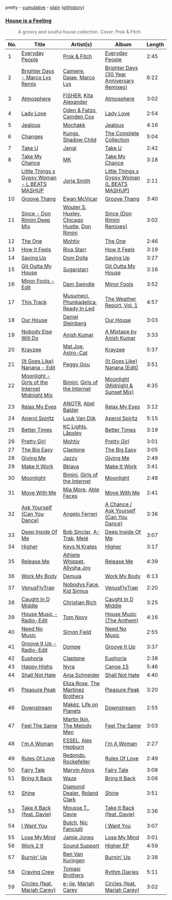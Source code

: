 pretty - [cumulative](/playlists/cumulative/House%20is%20a%20Feeling.md) - [plain](/playlists/plain/37i9dQZF1DWXDvpUgU6QYl) ([githistory](https://github.githistory.xyz/vitokorn/spotify-playlist-archive/blob/master/playlists/plain/37i9dQZF1DWXDvpUgU6QYl))

### [House is a Feeling](https://open.spotify.com/playlist/37i9dQZF1DWXDvpUgU6QYl)

> A groovy and soulful house collection. Cover: Prok & Fitch

| No. | Title | Artist(s) | Album | Length |
|---|---|---|---|---|
| 1 | [Everyday People](https://open.spotify.com/track/68FsnsTl1yNJKX8RYgbcMy) | [Prok & Fitch](https://open.spotify.com/artist/62akbR2hpk0ArA98zOYNys) | [Everyday People](https://open.spotify.com/album/1LJpax4mCpovZiAJUZFChP) | 2:45 |
| 2 | [Brighter Days - Marco Lys Remix](https://open.spotify.com/track/7IJP1vVnqU5mV2hYUbZrlX) | [Cajmere](https://open.spotify.com/artist/7lIBLhQHKay3r1xtO3VtWT), [Dajae](https://open.spotify.com/artist/79Gg0tmzETfnVrOUjgXPeE), [Marco Lys](https://open.spotify.com/artist/5WiohqjMNs7MtChjoHE9D1) | [Brighter Days (30 Year Anniversary Remixes)](https://open.spotify.com/album/27khu5BAQkUgYxqlYFwRLB) | 6:22 |
| 3 | [Atmosphere](https://open.spotify.com/track/1aNUSKBe6UMyMk3pEu9ws7) | [FISHER](https://open.spotify.com/artist/1VJ0briNOlXRtJUAzoUJdt), [Kita Alexander](https://open.spotify.com/artist/3CGuwWgoCYSO5Z72H5G2Ec) | [Atmosphere](https://open.spotify.com/album/3rGYf6tkyIJ4BE2O2k7o0d) | 3:02 |
| 4 | [Lady Love](https://open.spotify.com/track/3ACTBfO2gL0RY2a3Eb5kY5) | [Oden & Fatzo](https://open.spotify.com/artist/2YEnrpAWWaNRFumgde1lLH), [Camden Cox](https://open.spotify.com/artist/5mNpMP01Co4vXZ3U0fWP3C) | [Lady Love](https://open.spotify.com/album/6XGxAqDf3339vdyvHKuUhh) | 2:54 |
| 5 | [Jealous](https://open.spotify.com/track/5Ir9mqfAUnXkSkXHF1yvM0) | [Mochakk](https://open.spotify.com/artist/0rTh1tAdrEbdKZBTiiAQSo) | [Jealous](https://open.spotify.com/album/4Kka250AUtEvx1XUuoNHfZ) | 4:16 |
| 6 | [Changes](https://open.spotify.com/track/0t7ahpke8UKi61ikrSh5sd) | [Kungs](https://open.spotify.com/artist/7keGfmQR4X5w0two1xKZ7d), [Shadow Child](https://open.spotify.com/artist/0tMr0e1EQZ0Vci7EHz2bM9) | [The Complete Collection](https://open.spotify.com/album/2ooyO0Krh2H87j4hJbPQiE) | 5:04 |
| 7 | [Take U](https://open.spotify.com/track/1YwWHm6Ad1fizVPaQ8nrco) | [Jengi](https://open.spotify.com/artist/4lgrPvofm0IT605L9OrOTN) | [Take U](https://open.spotify.com/album/1BsEalQCwpuAbqQloCDY9u) | 2:42 |
| 8 | [Take My Chance](https://open.spotify.com/track/6d0ediFvVUAQXkeraZRtXR) | [MK](https://open.spotify.com/artist/1yqxFtPHKcGcv6SXZNdyT9) | [Take My Chance](https://open.spotify.com/album/48mkI91Qbu55gGYgtKPVK9) | 3:18 |
| 9 | [Little Things x Gypsy Woman - L BEATS MASHUP](https://open.spotify.com/track/6xp1u6ZEHXX8DxJIFFrVoP) | [Jorja Smith](https://open.spotify.com/artist/1CoZyIx7UvdxT5c8UkMzHd) | [Little Things x Gypsy Woman (L BEATS MASHUP)](https://open.spotify.com/album/052c03LAr2euUtLKgvOKae) | 2:11 |
| 10 | [Groove Thang](https://open.spotify.com/track/6pyjUNNPUAHqRkvD0ZEDFz) | [Ewan McVicar](https://open.spotify.com/artist/4d2NUjh9ZrzG1ZZdhpSDKH) | [Groove Thang](https://open.spotify.com/album/1PPPSHY19tixIaMCbDJihZ) | 3:40 |
| 11 | [Since - Don Rimini Deep Mix](https://open.spotify.com/track/55osGD02FGA8u1IAhkLt48) | [Wouter S](https://open.spotify.com/artist/2FBOvuH967tVxaLwNzJSz1), [Huxley](https://open.spotify.com/artist/6fJvW51nWhRImJyos6O7sT), [Chicago Hustle](https://open.spotify.com/artist/4bY0OXeVVpfjDpPcEINBHR), [Don Rimini](https://open.spotify.com/artist/2IA2rAfPyDDhqqcu6UaSOM) | [Since (Don Rimini Remixes)](https://open.spotify.com/album/5emeek19G51hLqwav3nLtB) | 3:02 |
| 12 | [The One](https://open.spotify.com/track/0ZqgZiFqhDivCdXwltw7Up) | [Mohtiv](https://open.spotify.com/artist/32CSGSXgKI6WgPHwzSRYbG) | [The One](https://open.spotify.com/album/2ImuqZJqJQ3ad6lM0Nwem2) | 2:46 |
| 13 | [How It Feels](https://open.spotify.com/track/4KZPt9W4RTAIGiEUbiFJTV) | [Riva Starr](https://open.spotify.com/artist/1TRFAJu3Cw64APToZaGk9D) | [How It Feels](https://open.spotify.com/album/0RUZEsQQWmWhsuKKo6sk8J) | 3:19 |
| 14 | [Saving Up](https://open.spotify.com/track/787Y2idwCU2Rk60Prv4wpr) | [Dom Dolla](https://open.spotify.com/artist/205i7E8fNVfojowcQSfK9m) | [Saving Up](https://open.spotify.com/album/3XTTqxcEOZgaTobJlRefvF) | 3:27 |
| 15 | [Git Outta My House](https://open.spotify.com/track/6doLMBZiN30dJfW04G1AYM) | [Sugarstarr](https://open.spotify.com/artist/7FXy2Mz6gHQKouWYhNz0NK) | [Git Outta My House](https://open.spotify.com/album/4scfJllkC9BkOwItwoeW8c) | 3:16 |
| 16 | [Minor Fools - Edit](https://open.spotify.com/track/5Tnn9kaAshnriaS9jKeMio) | [Dam Swindle](https://open.spotify.com/artist/6hJtgCB3L5cnJSND7sp6GU) | [Minor Fools](https://open.spotify.com/album/1Av53Ax9wI3qTHSBpmYzKx) | 3:52 |
| 17 | [This Track](https://open.spotify.com/track/4aultJJqviNskMrhj3Ji3N) | [Musumeci](https://open.spotify.com/artist/5AezOTggHnFTiQ5AiowFBf), [Phunkadelica](https://open.spotify.com/artist/33cby3EjCXw067xjlgOzBj), [Ready In Led](https://open.spotify.com/artist/1zukZh0t0Xmp7HGF7Znmx5) | [The Weather Report, Vol. 1](https://open.spotify.com/album/2hk8zHNUFuevB3xdG2wRbS) | 4:57 |
| 18 | [Our House](https://open.spotify.com/track/3Jpf1gn9uR4tbL35HT0yPj) | [Daniel Steinberg](https://open.spotify.com/artist/6mU76NVrD4mcmA5WIoiUMV) | [Our House](https://open.spotify.com/album/3aqsOlBHvcuDQvNJNuSWwM) | 3:03 |
| 19 | [Nobody Else Will Do](https://open.spotify.com/track/0X2BDvXWRUYKkgOvWqvUdM) | [Anish Kumar](https://open.spotify.com/artist/4pSMnAlD8JVEW3eZDuaQH8) | [A Mixtape by Anish Kumar](https://open.spotify.com/album/2FKcfRXY5LYv0pALiLRh3g) | 3:33 |
| 20 | [Krayzee](https://open.spotify.com/track/3TvbT40I2mQUn6jliOM82r) | [Mat.Joe](https://open.spotify.com/artist/38jpuy3yt3QIxQ8Fn1HTeJ), [Astro-Cat](https://open.spotify.com/artist/7AqFHR0xmbUjgrIuQvj8zW) | [Krayzee](https://open.spotify.com/album/0mh0kqpTJViSsWPCaW8mgY) | 5:37 |
| 21 | [(It Goes Like) Nanana - Edit](https://open.spotify.com/track/23RoR84KodL5HWvUTneQ1w) | [Peggy Gou](https://open.spotify.com/artist/2mLA48B366zkELXYx7hcDN) | [(It Goes Like) Nanana [Edit]](https://open.spotify.com/album/2LVDNOUUy2g8517ZEtQIcK) | 3:51 |
| 22 | [Moonlight - Girls of the Internet Midnight Mix](https://open.spotify.com/track/3Ga7tub8PNUaBhcHziVZ1o) | [Bimini](https://open.spotify.com/artist/5QSfJ3Ny5A3AAmv2gg1pCk), [Girls of the Internet](https://open.spotify.com/artist/5tGmvKTFVL9bGZTxtvopHE) | [Moonlight (Midnight & Sunset Mix)](https://open.spotify.com/album/4HjlsuPUE8lQY5Z1kDWKWL) | 4:35 |
| 23 | [Relax My Eyes](https://open.spotify.com/track/5u4hhtZ7f4rWkMZEZcTKrH) | [ANOTR](https://open.spotify.com/artist/4p5WgeiPSPpqPDs7T6OkWf), [Abel Balder](https://open.spotify.com/artist/0jqbEIAvdjUOi5Za48pzQG) | [Relax My Eyes](https://open.spotify.com/album/2vIDF8BeMN3BcF0yOSMgmN) | 3:12 |
| 24 | [Aperol Spiritz](https://open.spotify.com/track/7LHJGgiSJEsa1uaYqubGde) | [Luuk Van Dijk](https://open.spotify.com/artist/1KFfk3NtblIJtGEqyiR31t) | [Aperol Spiritz](https://open.spotify.com/album/2U4jv3hgtuYc95dCjjsTs2) | 5:15 |
| 25 | [Better Times](https://open.spotify.com/track/5PXZlm9dBDA8dBXxle5Da8) | [KC Lights](https://open.spotify.com/artist/0bUZrFj7rstq07E4iAJHgZ), [Låpsley](https://open.spotify.com/artist/27ze6hCgfr3HcDZAHY60pg) | [Better Times](https://open.spotify.com/album/02ie8m0VrTiwLr8NHMuo2T) | 3:19 |
| 26 | [Pretty Girl](https://open.spotify.com/track/0l2Ko28SKOhVMk3qc8VLbz) | [Mohtiv](https://open.spotify.com/artist/32CSGSXgKI6WgPHwzSRYbG) | [Pretty Girl](https://open.spotify.com/album/5lKmhqMjIHAWfPxIwTmZ9Z) | 3:01 |
| 27 | [The Big Easy](https://open.spotify.com/track/3Q4DJp31Dat8RoPN3KwpJy) | [Claptone](https://open.spotify.com/artist/4mncDFjVLUa3s025Tct3Ry) | [The Big Easy](https://open.spotify.com/album/3zfEQld2beOeYmEU9uQONf) | 3:05 |
| 28 | [Giving Me](https://open.spotify.com/track/1ACFweuuvf6MHtptObgreR) | [Jazzy](https://open.spotify.com/artist/7zAAwgV5Wqmvpb4GzvlRkP) | [Giving Me](https://open.spotify.com/album/0wTaLHasxRWB2VBwh9maAc) | 2:49 |
| 29 | [Make It Work](https://open.spotify.com/track/6S9HZZ2TCwUyi7GuK1SwTs) | [Bklava](https://open.spotify.com/artist/71t5uC7AYxisT7Z55Y2Kqd) | [Make It Work](https://open.spotify.com/album/09Do0PDhXz1QeDAwHcFeF1) | 3:41 |
| 30 | [Moonlight](https://open.spotify.com/track/2flLSFm3o1HbThLXabDoum) | [Bimini](https://open.spotify.com/artist/5QSfJ3Ny5A3AAmv2gg1pCk), [Girls of the Internet](https://open.spotify.com/artist/5tGmvKTFVL9bGZTxtvopHE) | [Moonlight](https://open.spotify.com/album/76tdnPDtupBVJiQPN67GTp) | 2:48 |
| 31 | [Move With Me](https://open.spotify.com/track/2Z97CJDXvzW9DpoUv5lMBY) | [Mia More](https://open.spotify.com/artist/5LokU7BD5Ue4oLzjtUWYGU), [Able Faces](https://open.spotify.com/artist/7nL523vzwv24ad0oFf2VZ2) | [Move With Me](https://open.spotify.com/album/5v5gVZILcpnPhyGfeeVPrc) | 2:41 |
| 32 | [Ask Yourself (Can You Dance)](https://open.spotify.com/track/1BB8a33pfYW3bw0k7kRlBg) | [Angelo Ferreri](https://open.spotify.com/artist/3tT2XX9qEVivLCYGoqkRkZ) | [A Chance / Ask Yourself (Can You Dance)](https://open.spotify.com/album/1eTSe304zMIBmpFQ1Vj9hc) | 3:36 |
| 33 | [Deep Inside Of Me](https://open.spotify.com/track/2Ri0Qu7xCrxLRviLC2wo6x) | [Bob Sinclar](https://open.spotify.com/artist/5YFS41yoX0YuFY39fq21oN), [A-Trak](https://open.spotify.com/artist/3TaUSUXn41GixL7zbvrIDt), [Melé](https://open.spotify.com/artist/6EZO7Baz0SIFskWTO1GHqX) | [Deep Inside Of Me](https://open.spotify.com/album/0mxRqyRNmZk6KgOfLrF9jA) | 3:07 |
| 34 | [Higher](https://open.spotify.com/track/1dIJzOc9zajGy9MicYlGre) | [Keys N Krates](https://open.spotify.com/artist/6c1pBXHYjFcGQQNO5MMsdd) | [Higher](https://open.spotify.com/album/0eVUuKuOOeT87I5hu9PQJY) | 3:17 |
| 35 | [Release Me](https://open.spotify.com/track/0w1diO9XWMX1Dm4r9hIDJg) | [Athlete Whippet](https://open.spotify.com/artist/74FtMGqsZm74eumHo8Fi3V), [Allysha Joy](https://open.spotify.com/artist/3CzYPWEnpaODw56A53qxh3) | [Release Me](https://open.spotify.com/album/19OdgoDqsF92wIeku24MBv) | 4:39 |
| 36 | [Work My Body](https://open.spotify.com/track/3NKqBjQukraU5HKh8Grll8) | [Demuja](https://open.spotify.com/artist/1LfqhJiCiHfVzrBOVaBXc1) | [Work My Body](https://open.spotify.com/album/1fVn8tp1AtcxRqA10k7kNx) | 6:13 |
| 37 | [VenusFlyTrap](https://open.spotify.com/track/4dtvOmrJ67v4JbiT13pOjK) | [Nobodys Face](https://open.spotify.com/artist/2cP7dnZQqfYPoMMdmYQyJl), [Kid Simius](https://open.spotify.com/artist/36y7VzGBD47ymYb40a7JkE) | [VenusFlyTrap](https://open.spotify.com/album/3395FYp8fgsNqZtflinT1j) | 2:20 |
| 38 | [Caught In D Middle](https://open.spotify.com/track/1DaSG7w7F7ATHCoEOIi7Vt) | [Christian Rich](https://open.spotify.com/artist/7cAlvWK5rgMmJ37j7woN8l) | [Caught In D Middle](https://open.spotify.com/album/6eJmPKnUNJY70xyKs9Dyqk) | 3:25 |
| 39 | [House Music - Radio-Edit](https://open.spotify.com/track/3BaOvxpetcgkgs1KM6o4k6) | [Tom Novy](https://open.spotify.com/artist/1EVpn7mXyF07LuJqgUk6RX) | [House Music (The Anthem)](https://open.spotify.com/album/23X9hjUOBzrtzAhjp0EZie) | 4:16 |
| 40 | [Need No Music](https://open.spotify.com/track/3LtqlDYfE6tYM15qugG6ow) | [Simon Field](https://open.spotify.com/artist/2S0tj8IQ2ytFKa5HdCni57) | [Need No Music](https://open.spotify.com/album/3Ff1Gp3HDGWS6Yb7X8ZoJJ) | 2:55 |
| 41 | [Groove It Up - Radio-Edit](https://open.spotify.com/track/6TX8ZxZRwGIpxSaMQMRJxI) | [Dompe](https://open.spotify.com/artist/6izT1rIpURdkh4cjgsileU) | [Groove It Up](https://open.spotify.com/album/5kVt5OxMsyzpuWfmHN3O0O) | 3:37 |
| 42 | [Euphoria](https://open.spotify.com/track/5QjfEMyFm4YTyYTbHvriGT) | [Claptone](https://open.spotify.com/artist/4mncDFjVLUa3s025Tct3Ry) | [Euphoria](https://open.spotify.com/album/4dtA4QUlcF3fsOcWYkXiLB) | 2:38 |
| 43 | [Happy Highs](https://open.spotify.com/track/6PqmmjJRo2Ab8JrH78n3Gc) | [Nyra](https://open.spotify.com/artist/68JPALv2DlQNPeiyyO7PP8) | [Canoe 15](https://open.spotify.com/album/5gKBaKrN1IygCErcL8WSPw) | 5:46 |
| 44 | [Shall Not Hate](https://open.spotify.com/track/4STpIZzYNraz6lijKUutiN) | [Anja Schneider](https://open.spotify.com/artist/0f14r70OISSfJoyqYaHbgV) | [Shall Not Hate](https://open.spotify.com/album/5WTxu3mR88tIc6nySZfdZG) | 4:40 |
| 45 | [Pleasure Peak](https://open.spotify.com/track/0p4gPitg46gAPG3IdJvW5d) | [Eliza Rose](https://open.spotify.com/artist/4XC335ouK6pXyq4QiIb8bP), [The Martinez Brothers](https://open.spotify.com/artist/7B1LLuCQk13H4Mb6CFBftU) | [Pleasure Peak](https://open.spotify.com/album/3myfX09GyHOpYaDN0AlHFY) | 3:20 |
| 46 | [Downstream](https://open.spotify.com/track/0XfRQzFsLzWuVeJh3iX5Tw) | [Makèz](https://open.spotify.com/artist/0jJ2FmezizVLUIll3rbXmE), [Life on Planets](https://open.spotify.com/artist/2EtksajEPOMDkyVKMZi1eO) | [Downstream](https://open.spotify.com/album/0brBvk7cCEKV8merp6uy8Z) | 2:55 |
| 47 | [Feel The Same](https://open.spotify.com/track/77S8daUg3BQLdaAmH6c8EQ) | [Martin Ikin](https://open.spotify.com/artist/7DhdJhd6DrxeJlUajwttd1), [The Melody Men](https://open.spotify.com/artist/6PSmjKj0zyXGZ4TXoq4dSG) | [Feel The Same](https://open.spotify.com/album/0tHzJkyjlBPT8hzSFXdsU2) | 3:03 |
| 48 | [I'm A Woman](https://open.spotify.com/track/5dcpLmwjST0jOLvl7S9eRW) | [ESSEL](https://open.spotify.com/artist/2ucdZN7GyBGxIKHIzksnXc), [Alex Hepburn](https://open.spotify.com/artist/1rQ2ssALv6BirzJJxwETXO) | [I'm A Woman](https://open.spotify.com/album/6qbRtaziTqzvpykUlOczqL) | 2:27 |
| 49 | [Rules Of Love](https://open.spotify.com/track/5ltPxMRV198CleQMdjwd1R) | [Redondo](https://open.spotify.com/artist/3T0HSMgUpuH1hXbT1JPwQF), [Rockefeller](https://open.spotify.com/artist/4QgLZ8nDYxhOWOAYYypKd9) | [Rules Of Love](https://open.spotify.com/album/3qEjZx7j0AXDVZC7Ce2cgm) | 2:49 |
| 50 | [Fairy Tale](https://open.spotify.com/track/5lW0GalqLjKwC4cxSBps1S) | [Marvin Aloys](https://open.spotify.com/artist/3CCJPt2Y7WxjlW8tswCu2q) | [Fairy Tale](https://open.spotify.com/album/7oid5KfOqkXNQu8304UpsE) | 3:08 |
| 51 | [Bring It Back](https://open.spotify.com/track/4fpwv0RSfRMZl55Nn8Gb4q) | [Waze](https://open.spotify.com/artist/0Pe4Z3QAZI9ZEAoqwoWbvZ) | [Bring It Back](https://open.spotify.com/album/7wzr6LKTtoXwRJfMG5MnDD) | 3:06 |
| 52 | [Shine](https://open.spotify.com/track/4dRac7S17nsePwSE3MqbK6) | [Diamond Dealer](https://open.spotify.com/artist/0al2BDNahdKMbU3Nriry1w), [Roland Clark](https://open.spotify.com/artist/4OGlp2UdUQGPJVbvJ82Cz5) | [Shine](https://open.spotify.com/album/1778oIDqxkMmObBkq8O6cF) | 3:51 |
| 53 | [Take It Back (feat. Davie)](https://open.spotify.com/track/60ILwSbZxEZ6qgYZMPAq4D) | [Mousse T.](https://open.spotify.com/artist/5N6EzjkOoyABhNZJggeXi6), [Davie](https://open.spotify.com/artist/3LtkIxt8EHLpuXMOpFYZ06) | [Take It Back (feat. Davie)](https://open.spotify.com/album/5NN6jIlYaOhjirtYiGuPNr) | 3:36 |
| 54 | [I Want You](https://open.spotify.com/track/5UM6P3y6794GYNOzZvj2zh) | [Butch](https://open.spotify.com/artist/5kLzaeSHrmS7okc5XNE6lv), [Nic Fanciulli](https://open.spotify.com/artist/7btR5VXutQv39SDEzcfXEk) | [I Want You](https://open.spotify.com/album/3Dh81kJfGeinI3r7YMNX3E) | 3:07 |
| 55 | [Lose My Mind](https://open.spotify.com/track/5cJZzpcqdwkUvD2f88wcgS) | [Jamie Jones](https://open.spotify.com/artist/4admDxmnri5Zco0xYrJ0ji) | [Lose My Mind](https://open.spotify.com/album/4lSzteItXYPqDJNTMOVnX6) | 3:01 |
| 56 | [Work 2 It](https://open.spotify.com/track/3sZYaHHGhNB3Stpb5dpsgl) | [Sound Support](https://open.spotify.com/artist/4m837NfydgrNAAeZJHFpxn) | [Higher EP](https://open.spotify.com/album/0fRwUAaPhozWAMiP1wAiRR) | 4:59 |
| 57 | [Burnin' Up](https://open.spotify.com/track/1NYFMZMcvu8eEdVIZOJJKz) | [Ben Van Kuringen](https://open.spotify.com/artist/26l6VHwzbStlQFOsGqS0s2) | [Burnin' Up](https://open.spotify.com/album/4y3iXKpZJXlpbLRDV6MwlM) | 2:38 |
| 58 | [Craving Crew](https://open.spotify.com/track/5tKtyc5xbc9dXjavBIEMPp) | [Tomasi Brothers](https://open.spotify.com/artist/3lc2hwCYX5BRmUzqXVazyE) | [Rythm Diaries](https://open.spotify.com/album/0mFnNsFZdYhqRseH4YHuV3) | 5:11 |
| 59 | [Circles (feat. Mariah Carey)](https://open.spotify.com/track/1KTNJSTPYBLByQ14cJRGlO) | [e-lie](https://open.spotify.com/artist/0GtpciMDV8Z7j30Tg0Ew7x), [Mariah Carey](https://open.spotify.com/artist/4iHNK0tOyZPYnBU7nGAgpQ) | [Circles (feat. Mariah Carey)](https://open.spotify.com/album/6whfBjD94WUB3kHIhDFPYG) | 3:02 |